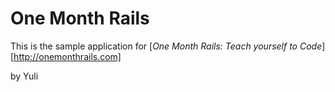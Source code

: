 # One Month Rails

This is the sample application for
[*One Month Rails: Teach yourself to Code*][http://onemonthrails.com]

by Yuli